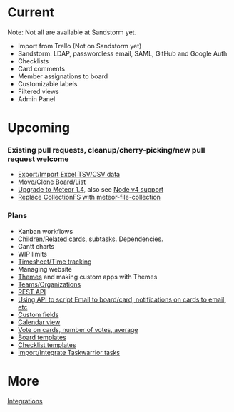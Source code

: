 # Current

Note: Not all are available at Sandstorm yet.

* Import from Trello (Not on Sandstorm yet)
* Sandstorm: LDAP, passwordless email, SAML, GitHub and Google Auth
* Checklists
* Card comments
* Member assignations to board
* Customizable labels
* Filtered views
* Admin Panel

# Upcoming

### Existing pull requests, cleanup/cherry-picking/new pull request welcome

* [Export/Import Excel TSV/CSV data](https://github.com/wekan/wekan/pull/413)
* [Move/Clone Board/List](https://github.com/wekan/wekan/pull/446)
* [Upgrade to Meteor 1.4](https://github.com/wekan/wekan/pull/957), also see [Node v4 support](https://github.com/wekan/wekan/issues/788)
* [Replace CollectionFS with meteor-file-collection](https://github.com/wekan/wekan/pull/875)

### Plans

* Kanban workflows
* [Children/Related cards](https://github.com/wekan/wekan/issues/709), subtasks. Dependencies.
* Gantt charts
* WIP limits
* [Timesheet/Time tracking](https://github.com/wekan/wekan/issues/812)
* Managing website
* [Themes](https://github.com/wekan/wekan/issues/781) and making custom apps with Themes
* [Teams/Organizations](https://github.com/wekan/wekan/issues/802)
* [REST API](https://github.com/wekan/wekan/issues/166)
* [Using API to script Email to board/card, notifications on cards to email, etc](https://github.com/wekan/wekan/issues/794)
* [Custom fields](https://github.com/wekan/wekan/issues/807)
* [Calendar view](https://github.com/wekan/wekan/issues/808)
* [Vote on cards, number of votes, average](https://github.com/wekan/wekan/issues/796)
* [Board templates](https://github.com/wekan/wekan/issues/786)
* [Checklist templates](https://github.com/wekan/wekan/issues/904)
* [Import/Integrate Taskwarrior tasks](https://github.com/wekan/wekan/issues/827)

# More

[Integrations](https://github.com/wekan/wekan/wiki/Integrations)